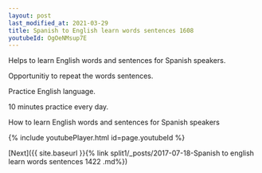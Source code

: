```yaml
---
layout: post
last_modified_at: 2021-03-29
title: Spanish to English learn words sentences 1608 
youtubeId: OgOeNMsup7E
---
```

 
 
Helps to learn English words and sentences for Spanish speakers.

Opportunitiy to repeat the words sentences. 

Practice English language. 
 
10 minutes practice every day. 
 
How to learn English words and sentences for Spanish speakers 
 
{% include youtubePlayer.html id=page.youtubeId %}
 
 
[Next]({{ site.baseurl }}{% link  split1/_posts/2017-07-18-Spanish to english learn words sentences 1422 .md%})
 
